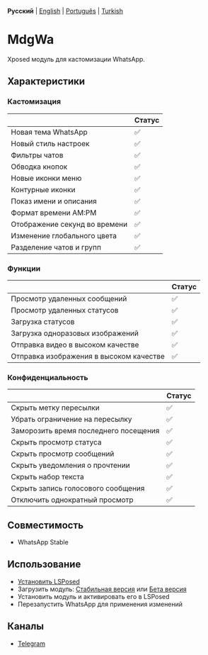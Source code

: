  **Русский** | [English](../README.md) | [Português](languages/README_PTBR.md) | [Turkish](languages/README_TR.md)

# MdgWa

Xposed модуль для кастомизации WhatsApp.

## Характеристики

### Кастомизация

|  | Статус |
| ------------- | ------------- |
| Новая тема WhatsApp | ✅ |
| Новый стиль настроек | ✅ |
| Фильтры чатов | ✅ |
| Обводка кнопок | ✅ |
| Новые иконки меню | ✅ |
| Контурные иконки | ✅ |
| Показ имени и описания | ✅ |
| Формат времени AM:PM | ✅ |
| Отображение секунд во времени | ✅ |
| Изменение глобального цвета | ✅ |
| Разделение чатов и групп | ✅ |


### Функции

|  | Статус |
| ------------- | ------------ |
| Просмотр удаленных сообщений | ✅ |
| Просмотр удаленных статусов | ✅ |
| Загрузка статусов | ✅|
| Загрузка одноразовых изображений | ✅ |
| Отправка видео в высоком качестве | ✅ |
| Отправка изображения в высоком качестве | ✅ |

### Конфиденциальность

|  | Статус |
| ------------- | ------------- |
| Скрыть метку пересылки | ✅ |
| Убрать ограничение на пересылку | ✅ |
| Заморозить время последнего посещения | ✅ |
| Скрыть просмотр статуса | ✅ |
| Скрыть просмотр сообщений | ✅ |
| Скрыть уведомления о прочтении | ✅ |
| Скрыть набор текста | ✅ |
| Скрыть запись голосового сообщения | ✅ |
| Отключить однократный просмотр | ✅ |

## Совместимость

- WhatsApp Stable

## Использование

- [Установить LSPosed](https://github.com/LSPosed/LSPosed)
- Загрузить модуль: [Стабильная версия](https://github.com/ItsMadruga/MdgWa/releases/latest) или [Бета версия](https://github.com/ItsMadruga/MdgWa/actions)
- Установить модуль и активировать его в LSPosed
- Перезапустить WhatsApp для применения изменений

## Каналы

- [Telegram](https://t.me/mdgwamodule)

